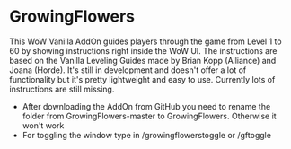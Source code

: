# GrowingFlowers

This WoW Vanilla AddOn guides players through the game from Level 1 to 60 by showing instructions right inside the WoW UI. 
The instructions are based on the Vanilla Leveling Guides made by Brian Kopp (Alliance) and Joana (Horde). 
It's still in development and doesn't offer a lot of functionality but it's pretty lightweight and easy to use.
Currently lots of instructions are still missing.

- After downloading the AddOn from GitHub you need to rename the folder from GrowingFlowers-master to GrowingFlowers. Otherwise it won't work
- For toggling the window type in /growingflowerstoggle or /gftoggle 
